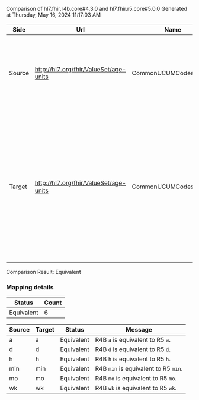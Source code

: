 Comparison of hl7.fhir.r4b.core#4.3.0 and hl7.fhir.r5.core#5.0.0
Generated at Thursday, May 16, 2024 11:17:03 AM

| Side | Url | Name | Title | Description |
| --- | --- | --- | --- | --- |
| Source | http://hl7.org/fhir/ValueSet/age-units | CommonUCUMCodesForAge | Common UCUM Codes for Age | Unified Code for Units of Measure (UCUM). This value set includes all UCUM codes |
| Target | http://hl7.org/fhir/ValueSet/age-units | CommonUCUMCodesForAge | Common UCUM Codes for Age | Unified Code for Units of Measure (UCUM). This value set includes all common UCUM codes used for Age - that it is, all commonly used units which have the same canonical unit as 'a' (year) |


Comparison Result: Equivalent


### Mapping details

| Status | Count |
| ------ | ----- |
Equivalent | 6 |


| Source | Target | Status | Message |
| ------ | ------ | ------ | ------- |
| a | a | Equivalent | R4B `a` is equivalent to R5 `a`. |
| d | d | Equivalent | R4B `d` is equivalent to R5 `d`. |
| h | h | Equivalent | R4B `h` is equivalent to R5 `h`. |
| min | min | Equivalent | R4B `min` is equivalent to R5 `min`. |
| mo | mo | Equivalent | R4B `mo` is equivalent to R5 `mo`. |
| wk | wk | Equivalent | R4B `wk` is equivalent to R5 `wk`. |


